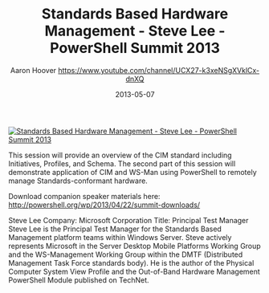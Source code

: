 ﻿---
title: Standards Based Hardware Management - Steve Lee - PowerShell Summit 2013
date: 2013-05-07
tags: PowerShellOrg, Summit, USA, English, Conference, Powershell Summit 2013
author: Aaron Hoover https://www.youtube.com/channel/UCX27-k3xeNSgXVklCx-dnXQ
---

[![Standards Based Hardware Management - Steve Lee - PowerShell Summit 2013](https://i2.ytimg.com/vi/qSE06GkQWV4/hqdefault.jpg "Standards Based Hardware Management - Steve Lee - PowerShell Summit 2013")](https://www.youtube.com/watch?v=qSE06GkQWV4)

This session will provide an overview of the CIM standard including Initiatives, Profiles, and Schema. The second part of this session will demonstrate application of CIM and WS-Man using PowerShell to remotely manage Standards-conformant hardware.

Download companion speaker materials here: 
http://powershell.org/wp/2013/04/22/summit-downloads/

Steve Lee
Company: Microsoft Corporation
Title: Principal Test Manager
Steve Lee is the Principal Test Manager for the Standards Based Management platform teams within Windows Server. Steve actively represents Microsoft in the Server Desktop Mobile Platforms Working Group and the WS-Management Working Group within the DMTF (Distributed Management Task Force standards body). He is the author of the Physical Computer System View Profile and the Out-of-Band Hardware Management PowerShell Module published on TechNet.
